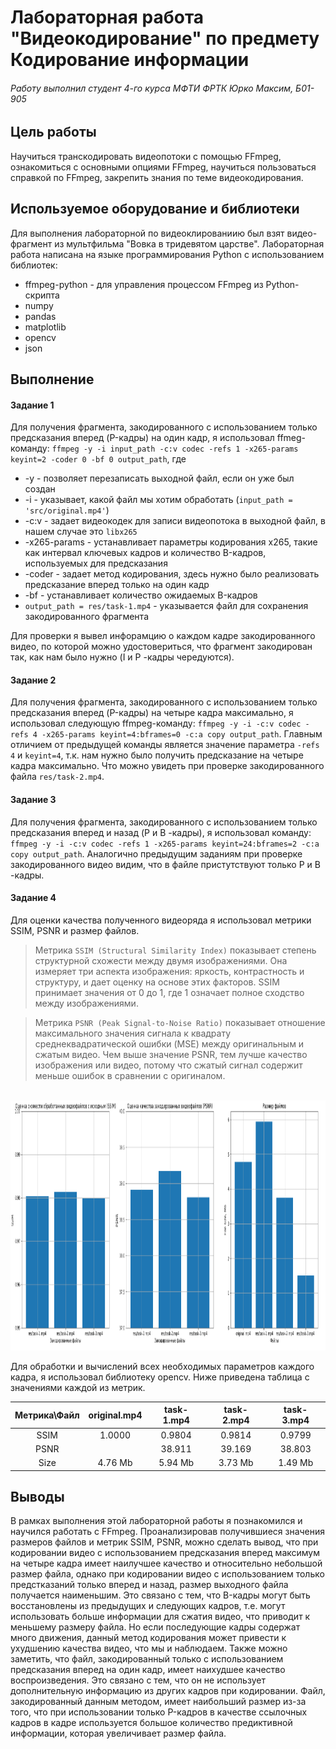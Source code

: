 # Лабораторная работа "Видеокодирование" по предмету Кодирование информации
###### Работу выполнил студент 4-го курса МФТИ ФРТК Юрко Максим, Б01-905

## Цель работы
Научиться транскодировать видеопотоки с помощью FFmpeg, ознакомиться с основными опциями FFmpeg, научиться пользоваться справкой по FFmpeg, закрепить знания по теме видеокодирования.

## Используемое оборудование и библиотеки
Для выполнения лабораторной по видеоклированиию был взят видео-фрагмент из мультфильма "Вовка в тридевятом царстве". Лабораторная работа написана на языке программирования Python с использованием библиотек:
- ffmpeg-python - для управления процессом FFmpeg из Python-скрипта
- numpy
- pandas
- matplotlib
- opencv
- json

## Выполнение
#### Задание 1
Для получения фрагмента, закодированного с использованием только предсказания вперед (P-кадры) на один кадр, я использовал ffmeg-команду:
`ffmpeg -y -i input_path -c:v codec -refs 1 -x265-params keyint=2 -coder 0 -bf 0 output_path`, где
- -y - позволяет перезаписать выходной файл, если он уже был создан
- -i - указывает, какой файл мы хотим обработать (`input_path = 'src/original.mp4'`)
- -c:v - задает видеокодек для записи видеопотока в выходной файл, в нашем случае это `libx265`
- -x265-params - устанавливает параметры кодирования x265, такие как интервал ключевых кадров и количество B-кадров, используемых для предсказания
- -coder - задает метод кодирования, здесь нужно было реализовать предсказание вперед только  на один кадр
- -bf - устанавливает количество ожидаемых B-кадров
- `output_path = res/task-1.mp4` - указывается файл для сохранения закодированного фрагмента

Для проверки я вывел инфорамцию о каждом кадре закодированного видео, по которой можно удостовериться, что фрагмент закодирован так, как нам было нужно (I и P -кадры чередуются).

#### Задание 2
Для получения фрагмента, закодированного с использованием только предсказания вперед (P-кадры) на четыре кадра максимально, я использовал следующую ffmpeg-команду:
`ffmpeg -y -i -c:v codec -refs 4 -x265-params keyint=4:bframes=0 -c:a copy output_path`. Главным отличием от предыдущей команды является значение параметра `-refs 4` и `keyint=4`, т.к. нам нужно было получить предсказание на четыре кадра максимально.
Что можно увидеть при проверке закодированного файла `res/task-2.mp4`.

#### Задание 3
Для получения фрагмента, закодированного с использованием только предсказания вперед и назад (P и B -кадры), я использовал команду:
`ffmpeg -y -i -c:v codec -refs 1 -x265-params keyint=24:bframes=2 -c:a copy output_path`. Аналогично предыдущим заданиям при проверке закодированного видео видим, что в файле пристутствуют только P и B -кадры.

#### Задание 4
Для оценки качества полученного видеоряда я использовал метрики SSIM, PSNR и размер файлов.
> Метрика `SSIM (Structural Similarity Index)` показывает степень структурной схожести между двумя изображениями. Она измеряет три аспекта изображения: яркость, контрастность и структуру, и дает оценку на основе этих факторов. SSIM принимает значения от 0 до 1, где 1 означает полное сходство между изображениями.

> Метрика `PSNR (Peak Signal-to-Noise Ratio)` показывает отношение максимального значения сигнала к квадрату среднеквадратической ошибки (MSE) между оригинальным и сжатым видео. Чем выше значение PSNR, тем лучше качество изображения или видео, потому что сжатый сигнал содержит меньше ошибок в сравнении с оригиналом.
<br>
<img src="src/metrics.png" style="height: 400px">

Для обработки и вычислений всех необходимых параметров каждого кадра, я использовал библиотеку opencv.
Ниже приведена таблица с значениями каждой из метрик.

| Метрика\Файл | original.mp4 | task-1.mp4 | task-2.mp4 | task-3.mp4 |
|:------------:|:------------:|:----------:|:----------:|:----------:|
| SSIM         |    1.0000    |   0.9804   |   0.9814   |   0.9799   |
| PSNR         |              |   38.911   |   39.169   |   38.803   |
| Size         |    4.76 Mb   |   5.94 Mb  |   3.73 Mb  |   1.49 Mb  |

## Выводы
В рамках выполнения этой лабораторной работы я познакомился и научился работать с FFmpeg. Проанализировав получившиеся значения размеров файлов и метрик SSIM, PSNR, можно сделать вывод, что при кодировании видео с использованием предсказания
вперед максимум на четыре кадра имеет наилучшее качество и относительно небольшой размер файла, однако при кодировании видео с использованием только предстказаний только вперед и назад, размер выходного файла получается наименьшим. Это связано с тем,
что B-кадры могут быть восстановлены из предыдущих и следующих кадров, т.е. могут использовать больше информации для сжатия видео, что приводит к меньшему размеру файла. Но если последующие кадры содержат много движения, данный метод кодирования может привести к ухудшению качества видео, что мы и наблюдаем.
Также можно заметить, что файл, закодированный только с использованием предсказания вперед на один кадр, имеет наихудшее качество воспроизведения. Это связано с тем, что он не использует дополнительную информацию из других кадров при кодировании. Файл, закодированный данным методом, имеет наибольший размер из-за того, что при использовании только P-кадров в качестве ссылочных кадров в кадре используется большое количество предиктивной информации, которая увеличивает размер файла.
